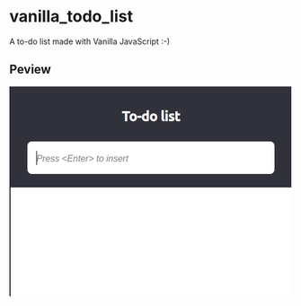 # vanilla_todo_list
A to-do list made with Vanilla JavaScript :-)

## Peview
![To-do list preview](./assets/preview.png)
